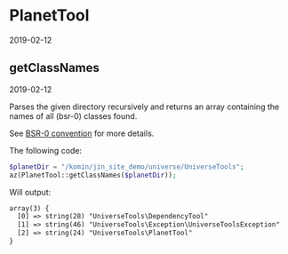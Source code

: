 PlanetTool
==========
2019-02-12




getClassNames
------------------------
2019-02-12


Parses the given directory recursively and returns an array containing the names of all (bsr-0) classes found.

See [BSR-0 convention](https://github.com/lingtalfi/BumbleBee/blob/master/Autoload/convention.bsr0.eng.md) for more details.




The following code:

```php
$planetDir = "/komin/jin_site_demo/universe/UniverseTools";
az(PlanetTool::getClassNames($planetDir));
```


Will output:

```html
array(3) {
  [0] => string(28) "UniverseTools\DependencyTool"
  [1] => string(46) "UniverseTools\Exception\UniverseToolsException"
  [2] => string(24) "UniverseTools\PlanetTool"
}

```


